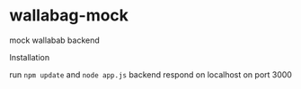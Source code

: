 wallabag-mock
=============

mock wallabab backend

Installation

run ```npm update```
and ```node app.js```
backend respond on localhost on port 3000

